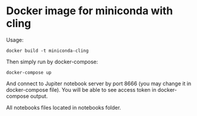 # Docker image for miniconda with cling

Usage:

```docker build -t miniconda-cling```

Then simply run by docker-compose:

```docker-compose up```

And connect to Jupiter notebook server by port 8666 (you may change it in docker-compose file). You will be able to see access token in docker-compose output.

All notebooks files located in notebooks folder.